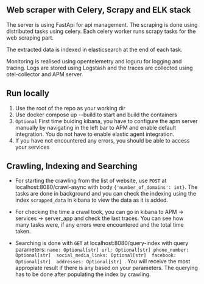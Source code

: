 ## Web scraper with Celery, Scrapy and ELK stack

The server is using FastApi for api management. The scraping is done using distributed tasks using celery. Each celery worker runs scrapy tasks for the web scraping part.

The extracted data is indexed in elasticsearch at the end of each task.

Monitoring is realised using opentelemetry and loguru for logging and tracing.
Logs are stored using Logstash and the traces are collected using otel-collector and APM server.

## Run locally

1. Use the root of the repo as your working dir
2. Use docker compose up --build to start and build the containers
3. `Optional` First time buiding kibana, you have to configure the apm server manually by navigating in the left bar to APM and enable default integration. You do not have to enable elastic agent integration.
4. If you have not encountered any errors, you should be able to access your services

## Crawling, Indexing and Searching

* For starting the crawling from the list of website, use `POST` at localhost:8080/crawl-async with body `{'number_of_domains': int}`. The tasks are done in background and you can check the indexing using the index `scrapped_data` in kibana to view the data as it is added.

* For checking the time a crawl took, you can go in kibana to APM -> services -> server_app and check the last traces. You can see how many tasks were, if any errors were encountered and the total time taken.

* Searching is done with `GET` at localhost:8080/query-index with query parameters:
`name: Optional[str]
url: Optional[str]
phone_number: Optional[str] 
social_media_links: Optional[str] 
facebook: Optional[str] 
addresses: Optional[str] `. You will receive the most appropiate result if there is any based on your parameters. The querying has to be done after populating the index by crawling.


